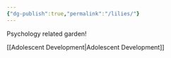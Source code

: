 ```yaml
---
{"dg-publish":true,"permalink":"/lilies/"}
---
```


Psychology related garden!

[[Adolescent Development\|Adolescent Development]]

